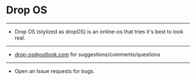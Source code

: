 # Drop OS
----------
- Drop OS (stylized as dropOS) is an online-os that tries it's best to look real.
----------
- drop-os@outlook.com for suggestions/comments/questions
----------
- Open an Issue requests for bugs.
